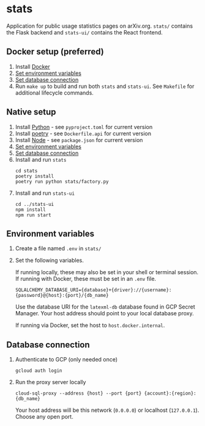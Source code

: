 # stats

Application for public usage statistics pages on arXiv.org. `stats/` contains the Flask backend and `stats-ui/` contains the React frontend.

## Docker setup (preferred)

1. Install [Docker](https://docs.docker.com/engine/install/)
2. [Set environment variables](#environment-variables)
3. [Set database connection](#database-connection)
4. Run `make up` to build and run both `stats` and `stats-ui`. See `Makefile` for additional lifecycle commands.

## Native setup

1. Install [Python](https://www.python.org/downloads/) - see `pyproject.toml` for current version
2. Install [poetry](https://python-poetry.org/docs/#installation) - see `Dockerfile.api` for current version
3. Install [Node](https://nodejs.org/en/download) - see `package.json` for current version
4. [Set environment variables](#environment-variables)
5. [Set database connection](#database-connection)
6. Install and run `stats`
   ```
   cd stats
   poetry install
   poetry run python stats/factory.py
   ```
7. Install and run `stats-ui`
   ```
   cd ../stats-ui
   npm install
   npm run start
   ```

## Environment variables

1. Create a file named `.env` in `stats/`
2. Set the following variables. 

   If running locally, these may also be set in your shell or terminal session. If running with Docker, these must be set in an `.env` file.
   ```
   SQLALCHEMY_DATABASE_URI={database}+{driver}://{username}:{password}@{host}:{port}/{db_name}
   ```
   Use the database URI for the `latexml-db` database found in GCP Secret Manager. Your host address should point to your local database proxy. 
   
   If running via Docker, set the host to
   `host.docker.internal`.

## Database connection

1. Authenticate to GCP (only needed once)
   ```
   gcloud auth login
   ```
2. Run the proxy server locally
   ```
   cloud-sql-proxy --address {host} --port {port} {account}:{region}:{db_name}
   ```
   Your host address will be this network (`0.0.0.0`) or localhost (`127.0.0.1`). Choose any open port.
